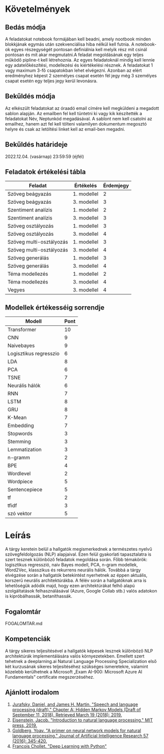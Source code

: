 # Követelmények

## Bedás módja

A feladatokat notebook formájában kell beadni, amely nootbook minden blokkjának egymás után szekvenciálisa hiba nélkül kell futnia. A notebook-ok egyes részegységét pontosan definiálnia kell melyik rész mit csinál pontosan és mit akar megmutatni.A feladat megoldásának egy teljes működő pipline-t kell létrehoznia. Az egyes feladatoknál mindig kell lennie egy adatelőkészítési, modellezési és kiértékelési résznek. A feladatokat 1 vagy maximum 3-fő csapatokban lehet elvégezni. Azonban az elért eredményhez képest 2 személyes csapat esetén fél jegy még 3 személyes csapat esetén egy teljes jegy kerül levonásra.

## Bekűldés módja

Az elkészült feladatokat az óraadó email címére kell megküldeni a megadott sablon alapján. Az emailben fel kell tüntetni ki vagy kik készítették a feladatokat Név, Neptunkód megadásával. A sablont nem kell csatolni az emailhez, hanem azt fel kell tölteni valamilyen dokumentum megosztó helyre és csak az letöltési linket kell az email-ben megadni.

## Bekűldés határideje

2022.12.04. (vasárnap) 23:59:59 (éjfél)

## Feladatok értékelési tábla

Feladat                     | Értékelés     | Érdemjegy  |
--------------------------- | ------------- | ---------- |
Szöveg beágyazás            | 1. modellel   |   2        |
Szöveg beágyazás            | 3. modellel   |   3        |
Szentiment analízis         | 1. modellel   |   2        |
Szentiment analízis         | 3. modellel   |   3        |
Szöveg osztályozás          | 1. modellel   |   3        |
Szöveg osztályozás          | 3. modellel   |   4        |
Szöveg multi-osztályozás    | 1. modellel   |   3        |
Szöveg multi-osztályozás    | 3. modellel   |   4        |
Szöveg generálás            | 1. modellel   |   3        |
Szöveg generálás            | 3. modellel   |   4        |
Téma modellezés             | 1. modellel   |   2        |
Téma modellezés             | 3. modellel   |   4        |
Vegyes                      | 3. modellel   |   4        |

## Modellek értékesséig sorrendje
Modell                  | Pont  |
----------------------- | ----- |
Transformer             | 10    |
CNN                     | 9     |
Naivebayes              | 9     |
Logisztikus regresszio  | 6     |
LDA                     | 8     |
PCA                     | 6     |
TSNE                    | 7     |
Neurális hálók          | 6     |
RNN                     | 7     |
LSTM                    | 8     |
GRU                     | 8     |
K-Mean                  | 7     |
Embedding               | 7     |
Stopwords               | 3     |
Stemming                | 3     |
Lemmatization           | 3     |
n-gramm                 | 2     |
BPE                     | 4     |
Wordlevel               | 2     |
Wordpiece               | 5     |
Sentencepiece           | 5     |
tf                      | 2     |
tfidf                   | 3     |
szó vektor              | 5     |

# Leírás

A tárgy keretein belül a hallgatók megismerkednek a természetes nyelvű szövegfeldolgozás (NLP) alapjaival. Ezen felül gyakorlati tapasztalatra is szert tesznek különböző feladatok megoldása során. Főbb témakörök: logisztikus regresszió, naiv Bayes modell, PCA, n-gram modellek, Word2Vec, klasszikus és rekurrens neurális hálók. Továbbá a tárgy elvégzése során a hallgatók betekintést nyerhetnek az éppen aktuális, korszerű neurális architektúrákba. A félév során a hallgatóknak arra is lehetőségük adódik majd, hogy ezen architektúrákat felhő alapú szolgáltatások felhasználásával (Azure, Google Collab stb.) valós adatokon is kipróbálhassák, betaníthassák.

## Fogalomtár

FOGALOMTAR.md

## Kompetenciák

A tárgy sikeres teljesítésével a hallgatók képesek lesznek különböző NLP architektúrák implementálására valós környezetekben. Emellett szert tehetnek a deeplarning.ai Natural Language Processing Specialization első két kurzusának sikeres teljesítéséhez szükséges ismeretekre, valamint közelebb kerülhetnek a Microsoft „Exam AI-900: Microsoft Azure AI Fundamentals” certificate megszerzéséhez.

## Ajánlott irodalom

1. [Jurafsky, Daniel, and James H. Martin. "Speech and language processing (draft)." Chapter A: Hidden Markov Models (Draft of September 11, 2018). Retrieved March 19 (2018): 2019.](https://ms.b-ok.xyz/book/3560643/4a6ab2)
2. [Eisenstein, Jacob. "Introduction to natural language processing." MIT press, 2019.](https://mitpress.mit.edu/9780262042840/introduction-to-natural-language-processing/)
3. [Goldberg, Yoav. "A primer on neural network models for natural language processing." Journal of Artificial Intelligence Research 57 (2016): 345-420.](https://arxiv.org/pdf/1510.00726.pdf)
4. [Francois Chollet. "Deep Learning with Python"](https://www.amazon.com/Deep-Learning-Python-Francois-Chollet/dp/1617294438)